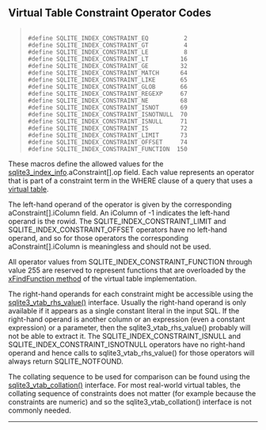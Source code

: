 ## Virtual Table Constraint Operator Codes




> ```
> 
> #define SQLITE_INDEX_CONSTRAINT_EQ          2
> #define SQLITE_INDEX_CONSTRAINT_GT          4
> #define SQLITE_INDEX_CONSTRAINT_LE          8
> #define SQLITE_INDEX_CONSTRAINT_LT         16
> #define SQLITE_INDEX_CONSTRAINT_GE         32
> #define SQLITE_INDEX_CONSTRAINT_MATCH      64
> #define SQLITE_INDEX_CONSTRAINT_LIKE       65
> #define SQLITE_INDEX_CONSTRAINT_GLOB       66
> #define SQLITE_INDEX_CONSTRAINT_REGEXP     67
> #define SQLITE_INDEX_CONSTRAINT_NE         68
> #define SQLITE_INDEX_CONSTRAINT_ISNOT      69
> #define SQLITE_INDEX_CONSTRAINT_ISNOTNULL  70
> #define SQLITE_INDEX_CONSTRAINT_ISNULL     71
> #define SQLITE_INDEX_CONSTRAINT_IS         72
> #define SQLITE_INDEX_CONSTRAINT_LIMIT      73
> #define SQLITE_INDEX_CONSTRAINT_OFFSET     74
> #define SQLITE_INDEX_CONSTRAINT_FUNCTION  150
> 
> ```



These macros define the allowed values for the
[sqlite3\_index\_info](#sqlite3_index_info).aConstraint\[].op field. Each value represents
an operator that is part of a constraint term in the WHERE clause of
a query that uses a [virtual table](vtab.html).


The left\-hand operand of the operator is given by the corresponding
aConstraint\[].iColumn field. An iColumn of \-1 indicates the left\-hand
operand is the rowid.
The SQLITE\_INDEX\_CONSTRAINT\_LIMIT and SQLITE\_INDEX\_CONSTRAINT\_OFFSET
operators have no left\-hand operand, and so for those operators the
corresponding aConstraint\[].iColumn is meaningless and should not be
used.


All operator values from SQLITE\_INDEX\_CONSTRAINT\_FUNCTION through
value 255 are reserved to represent functions that are overloaded
by the [xFindFunction method](vtab.html#xfindfunction) of the virtual table
implementation.


The right\-hand operands for each constraint might be accessible using
the [sqlite3\_vtab\_rhs\_value()](#sqlite3_vtab_rhs_value) interface. Usually the right\-hand
operand is only available if it appears as a single constant literal
in the input SQL. If the right\-hand operand is another column or an
expression (even a constant expression) or a parameter, then the
sqlite3\_vtab\_rhs\_value() probably will not be able to extract it.
The SQLITE\_INDEX\_CONSTRAINT\_ISNULL and
SQLITE\_INDEX\_CONSTRAINT\_ISNOTNULL operators have no right\-hand operand
and hence calls to sqlite3\_vtab\_rhs\_value() for those operators will
always return SQLITE\_NOTFOUND.


The collating sequence to be used for comparison can be found using
the [sqlite3\_vtab\_collation()](#sqlite3_vtab_collation) interface. For most real\-world virtual
tables, the collating sequence of constraints does not matter (for example
because the constraints are numeric) and so the sqlite3\_vtab\_collation()
interface is not commonly needed.




---


